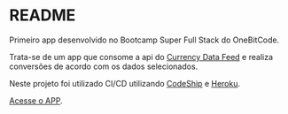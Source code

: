 # README

Primeiro app desenvolvido no Bootcamp Super Full Stack do OneBitCode.

Trata-se de um app que consome a api do  [Currency Data Feed](https://currencydatafeed.com/) e realiza conversões de acordo com os dados selecionados.

Neste projeto foi utilizado CI/CD utilizando [CodeShip](https://codeship.com) e [Heroku](https://heroku.com).

[Acesse o APP](https://obexchange-sfs.herokuapp.com/).
